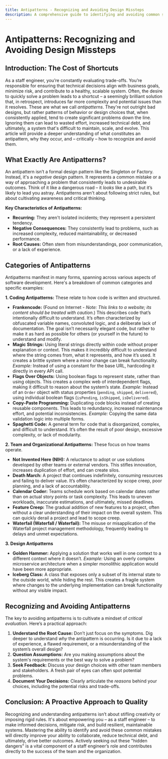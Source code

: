 ```yaml
---
title: Antipatterns - Recognizing and Avoiding Design Missteps
description: A comprehensive guide to identifying and avoiding common software development antipatterns that lead to technical debt and maintenance issues
---
```


# Antipatterns: Recognizing and Avoiding Design Missteps

## Introduction: The Cost of Shortcuts

As a staff engineer, you’re constantly evaluating trade-offs. You’re responsible for ensuring that technical decisions align with business goals, minimize risk, and contribute to a healthy, scalable system. Often, the desire to quickly solve a problem leads to a shortcut – a seemingly brilliant solution that, in retrospect, introduces far more complexity and potential issues than it resolves. These are what we call _antipatterns_. They're not outright bad designs, but rather patterns of behavior or design choices that, when consistently applied, tend to create significant problems down the line. Ignoring them can lead to wasted effort, increased technical debt, and ultimately, a system that's difficult to maintain, scale, and evolve. This article will provide a deeper understanding of what constitutes an antipattern, why they occur, and – critically – how to recognize and avoid them.

## What Exactly Are Antipatterns?

An antipattern isn’t a formal design pattern like the Singleton or Factory. Instead, it's a _negative_ design pattern. It represents a common mistake or a way of approaching a problem that consistently leads to undesirable outcomes. Think of it like a dangerous road – it _looks_ like a path, but it’s likely to lead you astray. Antipatterns aren't about following strict rules, but about cultivating awareness and critical thinking.

**Key Characteristics of Antipatterns:**

- **Recurring:** They aren't isolated incidents; they represent a persistent tendency.
- **Negative Consequences:** They consistently lead to problems, such as increased complexity, reduced maintainability, or decreased performance.
- **Root Causes:** Often stem from misunderstandings, poor communication, or a lack of experience.

## Categories of Antipatterns

Antipatterns manifest in many forms, spanning across various aspects of software development. Here's a breakdown of common categories and specific examples:

**1. Coding Antipatterns:** These relate to how code is written and structured.

- **Frankencode:** (Found on Internet - _Note: This links to a website; its content should be treated with caution._) This describes code that’s intentionally difficult to understand. It’s often characterized by obfuscated variable names, convoluted logic, and a deliberate lack of documentation. The goal isn’t necessarily elegant code, but rather to make it as hard as possible for others (or yourself in the future) to understand and modify.
- **Magic Strings:** Using literal strings directly within code without proper explanation or context. This makes it incredibly difficult to understand where the string comes from, what it represents, and how it’s used. It creates a brittle system where a minor change can break functionality. _Example:_ Instead of using a constant for the base URL, hardcoding it directly in every API call.
- **Flags Over Objects:** Using boolean flags to represent state, rather than using objects. This creates a complex web of interdependent flags, making it difficult to reason about the system’s state. _Example:_ Instead of an `Order` object with status properties (`pending`, `shipped`, `delivered`), using individual boolean flags (`isPending`, `isShipped`, `isDelivered`).
- **Copy-Paste Programming:** Duplicating code blocks instead of creating reusable components. This leads to redundancy, increased maintenance effort, and potential inconsistencies. _Example:_ Copying the same data validation logic into multiple forms.
- **Spaghetti Code:** A general term for code that is disorganized, complex, and difficult to understand. It’s often the result of poor design, excessive complexity, or lack of modularity.

**2. Team and Organizational Antipatterns:** These focus on how teams operate.

- **Not Invented Here (NIH):** A reluctance to adopt or use solutions developed by other teams or external vendors. This stifles innovation, increases duplication of effort, and can create silos.
- **Death March:** A project that continues indefinitely, consuming resources and failing to deliver value. It’s often characterized by scope creep, poor planning, and a lack of accountability.
- **Calendar Coder:** Teams schedule work based on calendar dates rather than on actual story points or task complexity. This leads to uneven workloads, inaccurate estimations, and ultimately, missed deadlines.
- **Feature Creep:** The gradual addition of new features to a project, often without a clear understanding of their impact on the overall system. This can quickly derail a project and lead to scope creep.
- **Waterfail (Waterfall / Waterfail):** The misuse or misapplication of the Waterfall project management methodology, frequently leading to delays and unmet expectations.

**3. Design Antipatterns**

- **Golden Hammer:** Applying a solution that works well in one context to a different context where it doesn’t. _Example:_ Using an overly complex microservice architecture when a simpler monolithic application would have been more appropriate.
- **Iceberg Class:** A class that exposes only a subset of its internal state to the outside world, while hiding the rest. This creates a fragile system where changes to the underlying implementation can break functionality without any visible impact.

## Recognizing and Avoiding Antipatterns

The key to avoiding antipatterns is to cultivate a mindset of _critical evaluation_. Here’s a practical approach:

1.  **Understand the Root Cause:** Don’t just focus on the symptoms. Dig deeper to understand _why_ the antipattern is occurring. Is it due to a lack of experience, a flawed requirement, or a misunderstanding of the system’s overall design?
2.  **Question Assumptions:** Are you making assumptions about the system's requirements or the best way to solve a problem?
3.  **Seek Feedback:** Discuss your design choices with other team members and stakeholders. A fresh pair of eyes can often spot potential problems.
4.  **Document Your Decisions:** Clearly articulate the _reasons_ behind your choices, including the potential risks and trade-offs.

## Conclusion: A Proactive Approach to Quality

Recognizing and understanding antipatterns isn’t about stifling creativity or imposing rigid rules. It's about empowering you – as a staff engineer – to make informed decisions, mitigate risk, and build resilient, maintainable systems. Mastering the ability to identify and avoid these common mistakes will directly improve your ability to collaborate, reduce technical debt, and ultimately, drive better outcomes. Actively seeking out these "hidden dangers" is a vital component of a staff engineer’s role and contributes directly to the success of the team and the organization.
